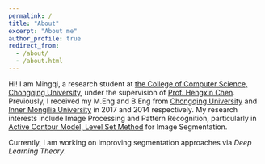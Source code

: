 ```yaml
---
permalink: /
title: "About"
excerpt: "About me"
author_profile: true
redirect_from: 
  - /about/
  - /about.html
---
```


Hi! I am Mingqi, a research student at [the College of Computer Science, Chongqing University](http://www.cs.cqu.edu.cn/ywb/About_College_of_Computer.htm), under the supervision of [Prof. Hengxin Chen](http://www.cs.cqu.edu.cn/info/1141/1671.htm). Previously, I received my M.Eng and B.Eng from [Chongqing University](http://english.cqu.edu.cn) and [Inner Mongilia University](http://www.imu.edu.cn/#) in 2017 and 2014 respectively. My research interests include Image Processing and Pattern Recognition, particularly in [Active Contour Model, Level Set Method](https://gaomingqi.github.io/posts/2016/12/blog-post-1/) for Image Segmentation. 

Currently, I am working on improving segmentation approaches via _Deep Learning Theory_.